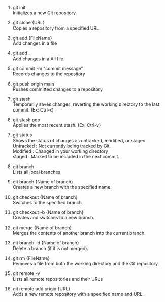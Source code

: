 <!-- Commands:  -->

<!-- Git Setup -->

1. git init <br>
Initializes a new Git repository.

2. git clone {URL} <br>
Copies a repository from a specified URL


<!-- Add Files to Repository -->

3. git add {FileName} <br>
Add changes in a file

4. git add . <br>
Add changes in a All file

5. git commit -m "commit message" <br>
Records changes to the repository 

6. git push origin main <br>
Pushes committed changes to a repository

7. git stash <br>
Temporarily saves changes, reverting the working directory to the last commit.
(Ex: Ctrl-x)

8. git stash pop <br>
Applies the most recent stash.
(Ex: Ctrl-v)


<!--  -->

7. git status <br>
Shows the status of changes as untracked, modified, or staged.<br>
Untracked : Not currently being tracked by Git.  <br>
Modified  : Changed in your working directory   <br>
staged    : Marked to be included in the next commit. 


<!-- Branch  -->

8. git branch <br>
Lists all local branches

9. git branch {Name of branch} <br>
Creates a new branch with the specified name.

10. git checkout {Name of branch} <br>
Switches to the specified branch.

11. git checkout -b {Name of branch} <br>
Creates and switches to a new branch.

12. git merge {Name of branch} <br>
Merges the contents of another branch into the current branch.

13. git branch -d {Name of branch} <br>
Delete a branch (if it is not merged).





11. git rm {FileName} <br>
Removes a file from both the working directory and the Git repository.

12. git remote -v <br>
Lists all remote repositories and their URLs

13. git remote add origin {URL} <br>
Adds a new remote repository with a specified name and URL.